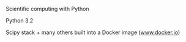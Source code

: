 
Scientific computing with Python

Python 3.2

Scipy stack + many others built into a Docker image (www.docker.io)

